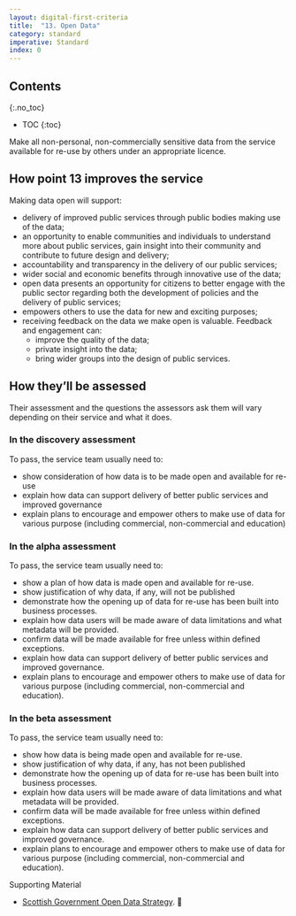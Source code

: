 ```yaml
---
layout: digital-first-criteria
title:  "13. Open Data"
category: standard
imperative: Standard
index: 0
---
```


## Contents
{:.no_toc}
* TOC
{:toc}
<!--TOC max3-->

Make all non-personal, non-commercially sensitive data from the service available for re-use by others under an appropriate licence.

## How point 13 improves the service

Making data open will support:

* delivery of improved public services through public bodies making use of the data;
* an opportunity to enable communities and individuals to understand more about public services, gain insight into their community and contribute to future design and delivery;
* accountability and transparency in the delivery of our public services;
* wider social and economic benefits through innovative use of the data;
* open data presents an opportunity for citizens to better engage with the public sector regarding both the development of policies and the delivery of public services;
* empowers others to use the data for new and exciting purposes;
* receiving feedback on the data we make open is valuable. Feedback and engagement can:
  * improve the quality of the data;
  * private insight into the data;
  * bring wider groups into the design of public services.

## How they’ll be assessed

Their assessment and the questions the assessors ask them will vary depending on their service and what it does.

### In the discovery assessment

To pass, the service team usually need to:

* show consideration of how data is to be made open and available for re-use
* explain how data can support delivery of better public services and improved governance
* explain plans to encourage and empower others to make use of data for various purpose (including commercial, non-commercial and education)

### In the alpha assessment

To pass, the service team usually need to:

* show a plan of how data is made open and available for re-use.
* show justification of why data, if any, will not be published
* demonstrate how the opening up of data for re-use has been built into business processes.
* explain how data users will be made aware of data limitations and what metadata will be provided.
* confirm data will be made available for free unless within defined exceptions.
* explain how data can support delivery of better public services and improved governance.
* explain plans to encourage and empower others to make use of data for various purpose (including commercial, non-commercial and education).

### In the beta assessment

To pass, the service team usually need to:

* show how data is being made open and available for re-use.
* show justification of why data, if any, has not been published
* demonstrate how the opening up of data for re-use has been built into business processes.
* explain how data users will be made aware of data limitations and what metadata will be provided.
* confirm data will be made available for free unless within defined exceptions.
* explain how data can support delivery of better public services and improved governance.
* explain plans to encourage and empower others to make use of data for various purpose (including commercial, non-commercial and education).

Supporting Material
* [Scottish Government Open Data Strategy](http://www.gov.scot/Topics/Economy/digital/digitalservices/datamanagement/OpenData).

